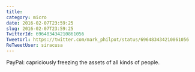 ```yaml
---
title: 
category: micro
date: 2016-02-07T23:59:25
slug: 2016-02-07T23:59:25
TwitterId: 696483434210861056
TweetUrl: https://twitter.com/mark_philpot/status/696483434210861056
ReTweetUser: siracusa
---
```


<i class="fa fa-retweet" aria-hidden="true"></i> PayPal: capriciously freezing the assets of all kinds of people.